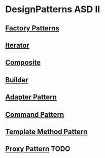 # DesignPatterns ASD II

## [Factory Patterns](./Factory/Factory.md)

## [Iterator](./Iterator/Iterator.md)

## [Composite](./Composite/Composite.md)

## [Builder](./Builder/Builder.md)

## [Adapter Pattern](./Adapter/Adapter.md)

## [Command Pattern](./Command/Command.md)

## [Template Method Pattern](./TemplateMethod/TemplateMethod.md)

## [Proxy Pattern](./Proxy/Proxy.md) TODO